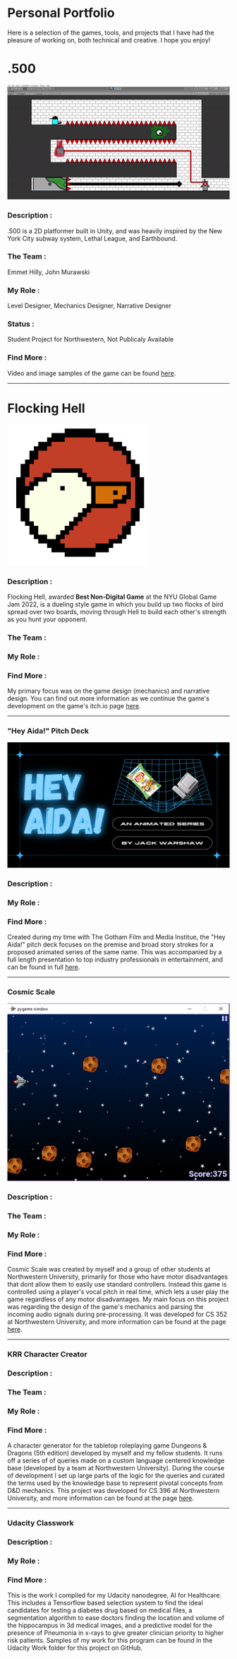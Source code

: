 # Personal Portfolio
Here is a selection of the games, tools, and projects that I have had the pleasure of working on, both technical and creative. I hope you enjoy!
<br>

<h1>.500</h1>

![.500](./docs/assets/images/500_Sample_1.gif)

<h3> Description : </h3> .500 is a 2D platformer built in Unity, and was heavily inspired by the New York City subway system, Lethal League, and Earthbound. 

<h3> The Team : </h3> Emmet Hilly, John Murawski 

<h3> My Role : </h3>  Level Designer, Mechanics Designer, Narrative Designer

<h3> Status : </h3> Student Project for Northwestern, Not Publicaly Available

<h3> Find More : </h3> 

Video and image samples of the game can be found [here](https://github.com/JackWarshaw/Jacks-Personal-Work/tree/main/500-samples).



---


<h1>Flocking Hell</h1>

<img src="docs/assets/images/Flocking Hell Logo-1.png.png">

<h3> Description : </h3>

Flocking Hell, awarded **Best Non-Digital Game** at the NYU Global Game Jam 2022, is a dueling style game in which you build up two flocks of bird spread over two boards, moving through Hell to build each other's strength as you hunt your opponent.

<h3> The Team : </h3>

<h3> My Role : </h3>

<h3> Find More : </h3> 

 My primary focus was on the game design (mechanics) and narrative design. You can find out more information as we continue the game's development on the game's itch.io page [here](https://heliosraapollo.itch.io/flocking-hell?secret=Fl0fKisAXHtmMLYlcXu6GBHopY). 


 ---
 
 

<h3>"Hey Aida!" Pitch Deck</h3>

<img src="./docs/assets/images/Hey_Aida_Presentation_Slide.png">

<h3> Description : </h3>

<h3> My Role : </h3> 

<h3> Find More : </h3> 

Created during my time with The Gotham Film and Media Institue, the "Hey Aida!" pitch deck focuses on the premise and broad story strokes for a proposed animated series of the same name. This was accompanied by a full length presentation to top industry professionals in entertainment, and can be found in full [here]( https://www.canva.com/design/DAElXVUasew/i11icLHf3PQJlpQBXQd-3Q/view?utm_content=DAElXVUasew&utm_campaign=designshare&utm_medium=link&utm_source=publishsharelink). 



---



<h3>Cosmic Scale</h3>

![Cosmic Scale](./docs/assets/images/CosmicScale.png)

<h3> Description : </h3>

<h3> The Team : </h3>

<h3> My Role : </h3> 

<h3> Find More : </h3> 

Cosmic Scale was created by myself and a group of other students at Northwestern University, primarily for those who have motor disadvantages that dont allow them to easily use standard controllers. Instead this game is controlled using a player's vocal pitch in real time, which lets a user play the game regardless of any motor disadvantages. My main focus on this project was regarding the design of the game's mechanics and parsing the incoming audio signals during pre-processing. It was developed for CS 352 at Northwestern University, and more information can be found at the page [here](https://chloemb.github.io/352project/).



---



<h3>KRR Character Creator</h3>

<h3> Description : </h3>

<h3> The Team : </h3>

<h3> My Role : </h3> 

<h3> Find More : </h3> 

A character generator for the tabletop roleplaying game Dungeons & Dragons (5th edition) developed by myself and my fellow students. It runs off a series of of queries made on a custom language centered knowledge base (developed by a team at Northwestern University). During the course of development I set up large parts of the logic for the queries and curated the terms used by the knowledge base to represent pivotal concepts from D&D mechanics. This project was developed for CS 396 at Northwestern University, and more information can be found at the page [here](https://github.com/chloemb/krr_final_project).



---



<h3>Udacity Classwork</h3>

<h3> Description : </h3>

<h3> My Role : </h3> 

<h3> Find More : </h3> 

This is the work I compiled for my Udacity nanodegree, AI for Healthcare. This includes a Tensorflow based selection system to find the ideal candidates for testing a diabetes drug based on medical files, a segmentation algorithm to ease doctors finding the location and volume of the hippocampus in 3d medical images, and a predictive model for the presence of Pneumonia in x-rays to give greater clinician priority to higher risk patients. Samples of my work for this program can be found in the Udacity Work folder for this project on GitHub. 
